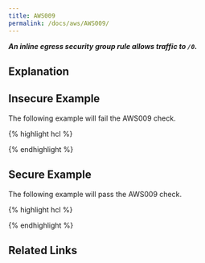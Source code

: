 ```yaml
---
title: AWS009
permalink: /docs/aws/AWS009/
---
```


***An inline egress security group rule allows traffic to `/0`.***

## Explanation



## Insecure Example

The following example will fail the AWS009 check.

{% highlight hcl %}

{% endhighlight %}

## Secure Example

The following example will pass the AWS009 check.

{% highlight hcl %}

{% endhighlight %}

## Related Links


